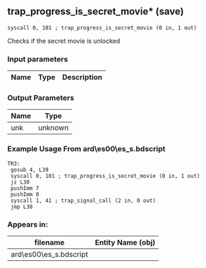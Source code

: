 ## trap_progress_is_secret_movie* (save)

`syscall 0, 101 ; trap_progress_is_secret_movie (0 in, 1 out)`

Checks if the secret movie is unlocked

### Input parameters
| Name | Type | Description
|------|------|------------


### Output Parameters
| Name | Type
|------|-----
| unk   | unknown   
### Example Usage From ard\es00\es_s.bdscript
```plaintext
TR3:
 gosub 4, L39
 syscall 0, 101 ; trap_progress_is_secret_movie (0 in, 1 out)
 jz L30
 pushImm 7
 pushImm 0
 syscall 1, 41 ; trap_signal_call (2 in, 0 out)
 jmp L38
```


### Appears in:
| filename | Entity Name (obj)
|----------|-------------
| ard\es00\es_s.bdscript       |           



